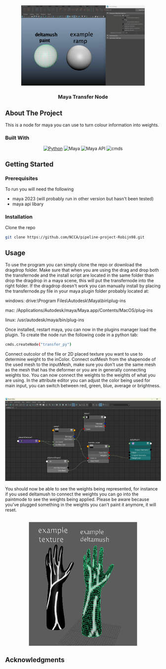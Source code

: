 <!-- PROJECT LOGO -->
<br />
<div align="center">
  <a href="https://github.com/NCCA/pipeline-project-Robijn98/tree/main/images">
    <img src="images/showDeltapaint.gif" alt="Logo" width="400">
  </a>
  <h3 align="center">Maya Transfer Node</h3>
  
</div>

<!-- ABOUT THE PROJECT -->
## About The Project

This is a node for maya you can use to turn colour information into weights. 


### Built With
<div align="center">
  
[![Python](https://img.shields.io/badge/Python-3776AB.svg?&logo=python&logoColor=white)](#)
![Maya](https://img.shields.io/badge/Maya-00A3E0?&logo=autodesk&logoColor=white)
![Maya API](https://img.shields.io/badge/Maya--API-1D5C88?&logo=code&logoColor=white)
![cmds](https://img.shields.io/badge/Maya--cmds-232F3E?&logo=python&logoColor=white)


</div>

<!-- GETTING STARTED -->
## Getting Started
### Prerequisites

To run you will need the following 
- maya 2023
(will probably run in other version but hasn't been tested)
- maya api libary

### Installation
Clone the repo
   ```sh
   git clone https://github.com/NCCA/pipeline-project-Robijn98.git
   ```
<!-- USAGE EXAMPLES -->
## Usage

To use the program you can simply clone the repo or download the dragdrop folder. 
Make sure that when you are using the drag and drop both the transfernode and the 
install script are located in the same folder than drop the dragdrop in a maya scene,
this will put the transfernode into the right folder. If the dragdrop doesn't work you can 
manually install by placing the transfernode.py file in your maya plugin folder probably 
located at:

windows: drive:\\Program Files\\Autodesk\\Maya<version>\\bin\\plug-ins

mac: /Applications/Autodesk/maya<version>/Maya.app/Contents/MacOS/plug-ins

linux: /usr/autodesk/maya<version>/bin/plug-ins

Once installed, restart maya, you can now in the plugins manager load the plugin. 
To create the node run the following code in a python tab:
   ```sh
cmds.createNode("transfer_py") 
   ```
Connect outcolor of the file or 2D placed texture you want to use to determine weight to the inColor. 
Connect outMesh from the shapenode of the used mesh to the inputMesh, make sure you don't use the same
mesh as the mesh that has the deformer or you are in generally connecting weights too. You can now connect
the weights to the weights of what you are using. In the attribute editor you can adjust the color being used
for main input, you can switch between red, green, blue, average or brightness. 
 
<br />
<div align="center">
  <a href="https://github.com/NCCA/pipeline-project-Robijn98/tree/main/images">
    <img src="images/example_balls.png" alt="Logo" width="700">
  </a>

  
</div>

You should now be able to see the weights being represented, for instance if you used deltamush to connect the weights
you can go into the paintmode to see the weights being applied. Please be aware because you've plugged something in the 
weights you can't paint it anymore, it will reset. 

<br />
<div align="center">
  <a href="https://github.com/NCCA/pipeline-project-Robijn98/tree/main/images">
    <img src="images/example_node_hand.png" alt="Logo" width="350">
  </a>

  
</div>

<!-- ACKNOWLEDGMENTS -->
## Acknowledgments
